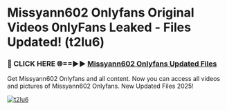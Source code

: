 # Missyann602 Onlyfans Original Videos 0nlyFans Leaked - Files Updated! (t2lu6)

<h3>🔴 CLICK HERE 🌐==►► <a href="https://tinyurl.com/ehrbuxhb" rel="nofollow">Missyann602 Onlyfans Updated Files</a></h3>

Get Missyann602 Onlyfans and all content. Now you can access all videos and pictures of Missyann602 Onlyfans. New Updated Files 2025!

[![t2lu6](https://i.imgur.com/lVYEuWS.gif)](https://tinyurl.com/ehrbuxhb)
